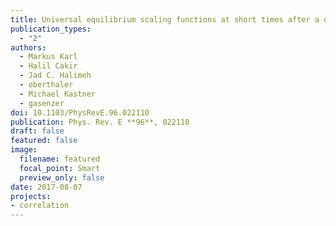 ```yaml
---
title: Universal equilibrium scaling functions at short times after a quench
publication_types:
  - "2"
authors:
  - Markus Karl
  - Halil Cakir
  - Jad C. Halimeh
  - oberthaler
  - Michael Kastner
  - gasenzer
doi: 10.1103/PhysRevE.96.022110
publication: Phys. Rev. E **96**, 022110
draft: false
featured: false
image:
  filename: featured
  focal_point: Smart
  preview_only: false
date: 2017-08-07
projects:
- correlation
---
```

